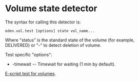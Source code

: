 # Volume state detector

The syntax for calling this detector is:

```console
eden.vol.test [options] state vol_name...
```

Where "status" is the standard state of the volume (for example, DELIVERED)
or "-" to detect deletion of volume.

Test specific "options":

* -timewait -- Timewait for waiting (1 min by default).

[E-script test for volumes](testdata/volumes_test.txt).
